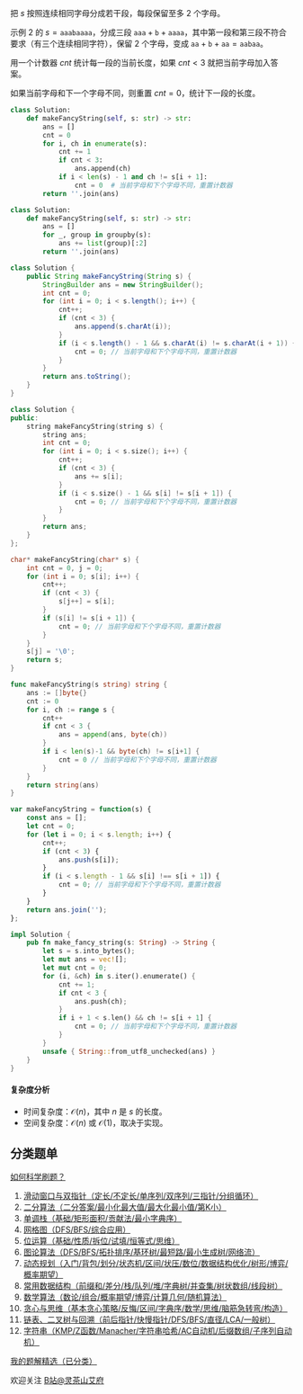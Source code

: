 把 $s$ 按照连续相同字母分成若干段，每段保留至多 $2$ 个字母。

示例 2 的 $s=\texttt{aaabaaaa}$，分成三段 $\texttt{aaa} + \texttt{b} + \texttt{aaaa}$，其中第一段和第三段不符合要求（有三个连续相同字符），保留 $2$ 个字母，变成 $\texttt{aa} + \texttt{b} + \texttt{aa} = \texttt{aabaa}$。

用一个计数器 $\textit{cnt}$ 统计每一段的当前长度，如果 $\textit{cnt}<3$ 就把当前字母加入答案。

如果当前字母和下一个字母不同，则重置 $\textit{cnt}=0$，统计下一段的长度。

```py [sol-Python3]
class Solution:
    def makeFancyString(self, s: str) -> str:
        ans = []
        cnt = 0
        for i, ch in enumerate(s):
            cnt += 1
            if cnt < 3:
                ans.append(ch)
            if i < len(s) - 1 and ch != s[i + 1]:
                cnt = 0  # 当前字母和下个字母不同，重置计数器
        return ''.join(ans)
```

```py [sol-Python3 写法二]
class Solution:
    def makeFancyString(self, s: str) -> str:
        ans = []
        for _, group in groupby(s):
            ans += list(group)[:2]
        return ''.join(ans)
```

```java [sol-Java]
class Solution {
    public String makeFancyString(String s) {
        StringBuilder ans = new StringBuilder();
        int cnt = 0;
        for (int i = 0; i < s.length(); i++) {
            cnt++;
            if (cnt < 3) {
                ans.append(s.charAt(i));
            }
            if (i < s.length() - 1 && s.charAt(i) != s.charAt(i + 1)) {
                cnt = 0; // 当前字母和下个字母不同，重置计数器
            }
        }
        return ans.toString();
    }
}
```

```cpp [sol-C++]
class Solution {
public:
    string makeFancyString(string s) {
        string ans;
        int cnt = 0;
        for (int i = 0; i < s.size(); i++) {
            cnt++;
            if (cnt < 3) {
                ans += s[i];
            }
            if (i < s.size() - 1 && s[i] != s[i + 1]) {
                cnt = 0; // 当前字母和下个字母不同，重置计数器
            }
        }
        return ans;
    }
};
```

```c [sol-C]
char* makeFancyString(char* s) {
    int cnt = 0, j = 0;
    for (int i = 0; s[i]; i++) {
        cnt++;
        if (cnt < 3) {
            s[j++] = s[i];
        }
        if (s[i] != s[i + 1]) {
            cnt = 0; // 当前字母和下个字母不同，重置计数器
        }
    }
    s[j] = '\0';
    return s;
}
```

```go [sol-Go]
func makeFancyString(s string) string {
	ans := []byte{}
	cnt := 0
	for i, ch := range s {
		cnt++
		if cnt < 3 {
			ans = append(ans, byte(ch))
		}
		if i < len(s)-1 && byte(ch) != s[i+1] {
			cnt = 0 // 当前字母和下个字母不同，重置计数器
		}
	}
	return string(ans)
}
```

```js [sol-JavaScript]
var makeFancyString = function(s) {
    const ans = [];
    let cnt = 0;
    for (let i = 0; i < s.length; i++) {
        cnt++;
        if (cnt < 3) {
            ans.push(s[i]);
        }
        if (i < s.length - 1 && s[i] !== s[i + 1]) {
            cnt = 0; // 当前字母和下个字母不同，重置计数器
        }
    }
    return ans.join('');
};
```

```rust [sol-Rust]
impl Solution {
    pub fn make_fancy_string(s: String) -> String {
        let s = s.into_bytes();
        let mut ans = vec![];
        let mut cnt = 0;
        for (i, &ch) in s.iter().enumerate() {
            cnt += 1;
            if cnt < 3 {
                ans.push(ch);
            }
            if i + 1 < s.len() && ch != s[i + 1] {
                cnt = 0; // 当前字母和下个字母不同，重置计数器
            }
        }
        unsafe { String::from_utf8_unchecked(ans) }
    }
}
```

#### 复杂度分析

- 时间复杂度：$\mathcal{O}(n)$，其中 $n$ 是 $s$ 的长度。
- 空间复杂度：$\mathcal{O}(n)$ 或 $\mathcal{O}(1)$，取决于实现。

## 分类题单

[如何科学刷题？](https://leetcode.cn/circle/discuss/RvFUtj/)

1. [滑动窗口与双指针（定长/不定长/单序列/双序列/三指针/分组循环）](https://leetcode.cn/circle/discuss/0viNMK/)
2. [二分算法（二分答案/最小化最大值/最大化最小值/第K小）](https://leetcode.cn/circle/discuss/SqopEo/)
3. [单调栈（基础/矩形面积/贡献法/最小字典序）](https://leetcode.cn/circle/discuss/9oZFK9/)
4. [网格图（DFS/BFS/综合应用）](https://leetcode.cn/circle/discuss/YiXPXW/)
5. [位运算（基础/性质/拆位/试填/恒等式/思维）](https://leetcode.cn/circle/discuss/dHn9Vk/)
6. [图论算法（DFS/BFS/拓扑排序/基环树/最短路/最小生成树/网络流）](https://leetcode.cn/circle/discuss/01LUak/)
7. [动态规划（入门/背包/划分/状态机/区间/状压/数位/数据结构优化/树形/博弈/概率期望）](https://leetcode.cn/circle/discuss/tXLS3i/)
8. [常用数据结构（前缀和/差分/栈/队列/堆/字典树/并查集/树状数组/线段树）](https://leetcode.cn/circle/discuss/mOr1u6/)
9. [数学算法（数论/组合/概率期望/博弈/计算几何/随机算法）](https://leetcode.cn/circle/discuss/IYT3ss/)
10. [贪心与思维（基本贪心策略/反悔/区间/字典序/数学/思维/脑筋急转弯/构造）](https://leetcode.cn/circle/discuss/g6KTKL/)
11. [链表、二叉树与回溯（前后指针/快慢指针/DFS/BFS/直径/LCA/一般树）](https://leetcode.cn/circle/discuss/K0n2gO/)
12. [字符串（KMP/Z函数/Manacher/字符串哈希/AC自动机/后缀数组/子序列自动机）](https://leetcode.cn/circle/discuss/SJFwQI/)

[我的题解精选（已分类）](https://github.com/EndlessCheng/codeforces-go/blob/master/leetcode/SOLUTIONS.md)

欢迎关注 [B站@灵茶山艾府](https://space.bilibili.com/206214)
